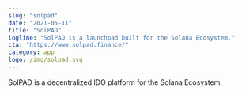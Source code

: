 ```yaml
---
slug: "solpad"
date: "2021-05-11"
title: "SolPAD"
logline: "SolPAD is a launchpad built for the Solana Ecosystem."
cta: "https://www.solpad.finance/"
category: app
logo: /img/solpad.svg
---
```


SolPAD is a decentralized IDO platform for the Solana Ecosystem.
